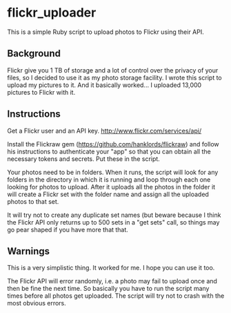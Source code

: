 flickr_uploader
===============

This is a simple Ruby script to upload photos to Flickr using their API.

Background
----------

Flickr give you 1 TB of storage and a lot of control over the privacy of your files, so I decided to use it as my photo storage facility. I wrote this script to upload my pictures to it. And it basically worked... I uploaded 13,000 pictures to Flickr with it.

Instructions
------------

Get a Flickr user and an API key. http://www.flickr.com/services/api/

Install the Flickraw gem (https://github.com/hanklords/flickraw) and follow his instructions to authenticate your "app" so that you can obtain all the necessary tokens and secrets. Put these in the script.

Your photos need to be in folders. When it runs, the script will look for any folders in the directory in which it is running and loop through each one looking for photos to upload. After it uploads all the photos in the folder it will create a Flickr set with the folder name and assign all the uploaded photos to that set.

It will try not to create any duplicate set names (but beware because I think the Flickr API only returns up to 500 sets in a "get sets" call, so things may go pear shaped if you have more that that.


Warnings
--------

This is a very simplistic thing. It worked for me. I hope you can use it too.

The Flickr API will error randomly, i.e. a photo may fail to upload once and then be fine the next time. So basically you have to run the script many times before all photos get uploaded. The script will try not to crash with the most obvious errors.






